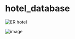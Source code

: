 # hotel_database
![ER hotel](https://user-images.githubusercontent.com/120002036/208237506-1ebca111-68f8-49c9-bd4c-604db53ef792.jpg)

![image](https://user-images.githubusercontent.com/120002036/208237656-20f9520e-d1dc-4894-b650-0684a016d04d.png)

